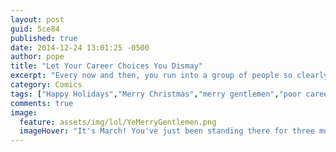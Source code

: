 ```yaml
---
layout: post
guid: 5ce84
published: true
date: 2014-12-24 13:01:25 -0500
author: pope
title: "Let Your Career Choices You Dismay"
excerpt: "Every now and then, you run into a group of people so clearly digging themselves just deeper and deeper into a hole that you can\'t help but let them know. Or maybe that\'s just us. We are kind of dicks after all."
category: Comics
tags: ["Happy Holidays","Merry Christmas","merry gentlemen","poor career choices","holiday spirit","At Least It's Not Another Christopher Walken Joke","god-resting like they're hot shit"]
comments: true 
image:
  feature: assets/img/lol/YeMerryGentlemen.png
  imageHover: "It's March! You've just been standing there for three months!"
---
```


